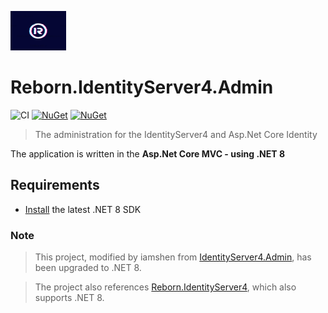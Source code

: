 ![Logo](docs/Images/Reborn.IdentityServer4.Admin-Logo-ReadMe.png)

# Reborn.IdentityServer4.Admin


![CI](https://github.com/iamshen/Reborn.IdentityServer4.Admin/workflows/CI/badge.svg)
[![NuGet](https://img.shields.io/nuget/dt/Reborn.IdentityServer4.Admin.Templates.svg)](https://www.nuget.org/packages/Reborn.IdentityServer4.Admin.Templates) 
[![NuGet](https://img.shields.io/nuget/vpre/Reborn.IdentityServer4.Admin.Templates.svg)](https://www.nuget.org/packages/Reborn.IdentityServer4.Admin.Templates)


> The administration for the IdentityServer4 and Asp.Net Core Identity

The application is written in the **Asp.Net Core MVC - using .NET 8**

## Requirements

- [Install](https://www.microsoft.com/net/download/windows#/current) the latest .NET 8 SDK 

### Note

> This project, modified by iamshen from [IdentityServer4.Admin](https://github.com/skoruba/IdentityServer4.Admin), has been upgraded to .NET 8.

> The project also references [Reborn.IdentityServer4](https://www.nuget.org/packages/Reborn.IdentityServer4), which also supports .NET 8.